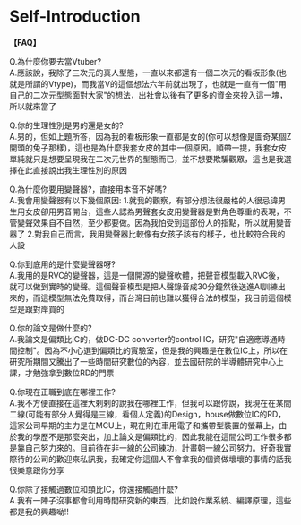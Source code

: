 # Self-Introduction
**【FAQ】**

Q.為什麼你要去當Vtuber?  
A.應該說，我除了三次元的真人型態，一直以來都還有一個二次元的看板形象(也就是所謂的Vtype)，而我當V的這個想法六年前就出現了，也就是一直有一個"用自己的二次元型態面對大家"的想法，出社會以後有了更多的資金來投入這一塊，所以就來當了  

Q.你的生理性別是男的還是女的?  
A.男的，但如上題所答，因為我的看板形象一直都是女的(你可以想像是圖奇某個Z開頭的兔子那樣)，這也是為什麼我套女皮的其中一個原因。順帶一提，我套女皮單純就只是想要呈現我在二次元世界的型態而已，並不想要欺騙觀眾，這也是我選擇在此直接說出我生理性別的原因  

Q.為什麼你要用變聲器?，直接用本音不好嗎?  
A.我會用變聲器有以下幾個原因: 1.就我的觀察，有部分想法很嚴格的人很忌諱男生用女皮卻用男音開台，這些人認為男聲套女皮用變聲器是對角色尊重的表現，不管變聲效果自不自然，至少都要做。因為我怕受到這部份人的指點，所以就用變音器了 2.對我自己而言，我用變聲器比較像有女孩子該有的樣子，也比較符合我的人設

Q.你到底用的是什麼變聲器呀?  
A.我用的是RVC的變聲器，這是一個開源的變聲軟體，把聲音模型載入RVC後，就可以做到實時的變聲。這個聲音模型是把人聲錄音成30分鐘然後送進AI訓練出來的，而這模型無法免費取得，而台灣目前也難以獲得合法的模型，我目前這個模型是跟對岸買的

Q.你的論文是做什麼的?  
A.我論文是偏類比IC的，做DC-DC converter的control IC，研究"自適應導通時間控制"。因為不小心選到偏類比的實驗室，但是我的興趣是在數位IC上，所以在研究所期間又騰出了一些時間研究數位的內容，並去國研院的半導體研究中心上課，才勉強拿到數位RD的門票

Q.你現在正職到底在哪裡工作?  
A.我不方便直接在這裡大剌剌的說我在哪裡工作，但我可以跟你說，我現在在某間二線(可能有部分人覺得是三線，看個人定義)的Design，house做數位IC的RD，這家公司早期的主力是在MCU上，現在則在車用電子和攜帶型裝置的螢幕上，由於我的學歷不是那麼突出，加上論文是偏類比的，因此我能在這間公司工作很多都是靠自己努力來的。目前待在非一線的公司練功，計畫朝一線公司努力。好奇我實際待的公司的歡迎來私訊我，我確定你這個人不會拿我的個資做壞壞的事情的話我很樂意跟你分享

Q.你除了接觸過數位和類比IC，你還接觸過什麼?  
A.我有一陣子沒事都會利用時間研究新的東西，比如說作業系統、編譯原理，這些都是我的興趣呦!!
